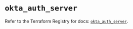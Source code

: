 # `okta_auth_server`

Refer to the Terraform Registry for docs: [`okta_auth_server`](https://registry.terraform.io/providers/okta/okta/4.6.3/docs/resources/auth_server).
